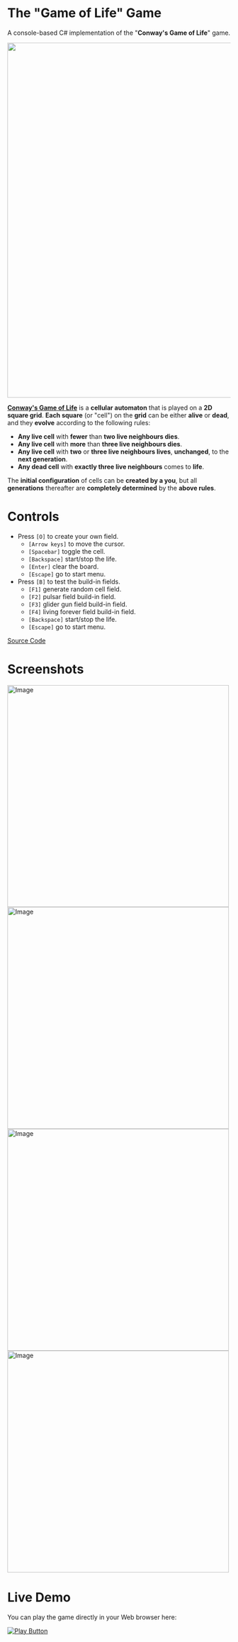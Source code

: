 # The "Game of Life" Game
A console-based C# implementation of the "**Conway's Game of Life**" game.

<p align="center">
  <img width="800" src="https://user-images.githubusercontent.com/85368212/194079367-8f8a9d4b-e21f-4988-85ca-a4c857f4f775.png">
</p>

**[Conway's Game of Life](https://en.wikipedia.org/wiki/Conway%27s_Game_of_Life)** is a **cellular automaton** that is played on a **2D square grid**. **Each square** (or "cell") on the **grid** can be either **alive** or **dead**, and they **evolve** according to the following rules:

- **Any live cell** with **fewer** than **two live neighbours dies**.
- **Any live cell** with **more** than **three live neighbours dies**.
- **Any live cell** with **two** or **three live neighbours lives**, **unchanged**, to the **next generation**.
- **Any dead cell** with **exactly three live neighbours** comes to **life**.

The **initial configuration** of cells can be **created by a you**, but all **generations** thereafter are **completely determined** by the **above rules**. 

# Controls
- Press `[O]` to create your own field.
  - `[Arrow keys]` to move the cursor.
  - `[Spacebar]` toggle the cell.
  - `[Backspace]` start/stop the life.
  - `[Enter]` clear the board.
  - `[Escape]` go to start menu.
- Press `[B]` to test the build-in fields.
  - `[F1]` generate random cell field.
  - `[F2]` pulsar field build-in field.
  - `[F3]` glider gun field build-in field.
  - `[F4]` living forever field build-in field.
  - `[Backspace]` start/stop the life.
  - `[Escape]` go to start menu.

[Source Code](GameOfLife.cs)

# Screenshots

<img alt="Image" width="500px" src="https://user-images.githubusercontent.com/85368212/194705331-9060c8f7-26cd-4f6c-9246-f51132fe8bc6.png" />
<img alt="Image" width="500px" src="https://user-images.githubusercontent.com/85368212/194705381-c7cb3eb6-e877-43c9-be3d-bd43f4052002.png" />
<img alt="Image" width="500px" src="https://user-images.githubusercontent.com/85368212/194705438-cecb5a3c-a116-45d4-bd9e-ef70ef5e1ca0.png" />
<img alt="Image" width="500px" src="https://user-images.githubusercontent.com/85368212/194705477-20188cec-d8db-4080-a634-bd214fc5779e.png" />

# Live Demo
You can play the game directly in your Web browser here:

[<img alt="Play Button" src="https://user-images.githubusercontent.com/85368212/194705655-9b4942ac-3a17-49e6-a7be-2a86d449a83f.png" />](https://replit.com/@PetarPaunov/GameOfLifeTest#GameOfLife.cs)
